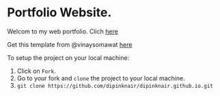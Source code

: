 # Portfolio Website.
Welcom to my web portfolio. Clich [here](https://dipinknair.github.io)

Get this template from @vinaysomawat [here](https://github.com/vinaysomawat/vinaysomawat.github.io)

To setup the project on your local machine:

1. Click on `Fork`.
2. Go to your fork and `clone` the project to your local machine.
3. `git clone https://github.com/dipinknair/dipinknair.github.io.git`

